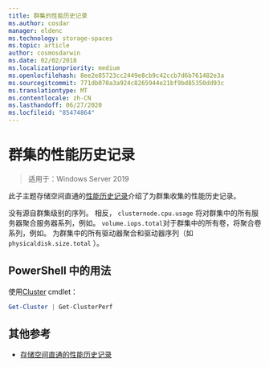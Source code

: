 ```yaml
---
title: 群集的性能历史记录
ms.author: cosdar
manager: eldenc
ms.technology: storage-spaces
ms.topic: article
author: cosmosdarwin
ms.date: 02/02/2018
ms.localizationpriority: medium
ms.openlocfilehash: 8ee2e85723cc2449e8cb9c42ccb7d6b761482e3a
ms.sourcegitcommit: 771db070a3a924c8265944e21bf9bd85350dd93c
ms.translationtype: MT
ms.contentlocale: zh-CN
ms.lasthandoff: 06/27/2020
ms.locfileid: "85474864"
---
```

# <a name="performance-history-for-clusters"></a>群集的性能历史记录

> 适用于：Windows Server 2019

此子主题存储空间直通的[性能历史记录](performance-history.md)介绍了为群集收集的性能历史记录。

没有源自群集级别的序列。 相反， `clusternode.cpu.usage` 将对群集中的所有服务器聚合服务器系列，例如。 `volume.iops.total`对于群集中的所有卷，将聚合卷系列，例如。 为群集中的所有驱动器聚合和驱动器序列（如 `physicaldisk.size.total` ）。

## <a name="usage-in-powershell"></a>PowerShell 中的用法

使用[Cluster](https://docs.microsoft.com/powershell/module/failoverclusters/get-cluster) cmdlet：

```PowerShell
Get-Cluster | Get-ClusterPerf
```

## <a name="additional-references"></a>其他参考

- [存储空间直通的性能历史记录](performance-history.md)

